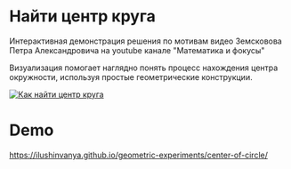 # Найти центр круга

Интерактивная демонстрация решения по мотивам видео Земсковова Петра Александровича на youtube канале "Математика и фокусы"

Визуализация помогает наглядно понять процесс нахождения центра окружности, используя простые геометрические конструкции.

[![Как найти центр круга](http://img.youtube.com/vi/UQjYANQ9l2Y/0.jpg)](http://www.youtube.com/watch?v=UQjYANQ9l2Y "Как найти центр круга")

# Demo
https://ilushinvanya.github.io/geometric-experiments/center-of-circle/
